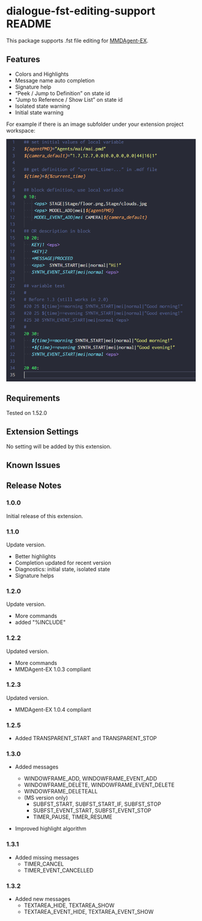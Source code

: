 # dialogue-fst-editing-support README

This package supports .fst file editing for [MMDAgent-EX](https://mmdagent-ex.dev).

## Features

- Colors and Highlights
- Message name auto completion
- Signature help
- “Peek / Jump to Definition” on state id
- “Jump to Reference / Show List” on state id
- Isolated state warning
- Initial state warning

For example if there is an image subfolder under your extension project workspace:

![snapshot](https://raw.githubusercontent.com/lee-lab/dialogue-fst-editing-support/main/images/snap-1.0.0.png)

## Requirements

Tested on 1.52.0

## Extension Settings

No setting will be added by this extension.

## Known Issues

## Release Notes

### 1.0.0

Initial release of this extension.

### 1.1.0

Update version.

- Better highlights
- Completion updated for recent version
- Diagnostics: initial state, isolated state
- Signature helps

### 1.2.0

Update version.

- More commands
- added "%INCLUDE"

### 1.2.2

Updated version.

- More commands
- MMDAgent-EX 1.0.3 compliant

### 1.2.3

Updated version.

- MMDAgent-EX 1.0.4 compliant

### 1.2.5

- Added TRANSPARENT_START and TRANSPARENT_STOP

### 1.3.0

- Added messages
  - WINDOWFRAME_ADD, WINDOWFRAME_EVENT_ADD
  - WINDOWFRAME_DELETE, WINDOWFRAME_EVENT_DELETE
  - WINDOWFRAME_DELETEALL
  - (MS version only)
    - SUBFST_START, SUBFST_START_IF, SUBFST_STOP
    - SUBFST_EVENT_START, SUBFST_EVENT_STOP
    - TIMER_PAUSE, TIMER_RESUME

- Improved highlight algorithm

### 1.3.1

- Added missing messages
  - TIMER_CANCEL
  - TIMER_EVENT_CANCELLED

### 1.3.2

- Added new messages
  - TEXTAREA_HIDE, TEXTAREA_SHOW
  - TEXTAREA_EVENT_HIDE, TEXTAREA_EVENT_SHOW